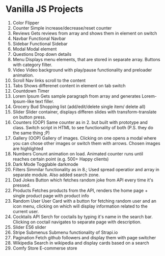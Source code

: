 # Vanilla JS Projects

1. Color Flipper
2. Counter
   Simple increase/decrease/reset counter
3. Reviews
   Gets reviews from array and shows them in element on switch
4. Navbar
   Functional Navbar
5. Sidebar
   Functional Sidebar
6. Modal
   Modal element
7. Questions
   Drop down details
8. Menu
   Displays menu elements, that are stored in separate array.
   Buttons with category filter.
9. Video
   Video background with play/pause functionality and preloader animation.
10. Scroll
    Nav links scroll to the content
11. Tabs
    Shows differenet content in element on tab switch
12. Countdown Timer
13. Lorem Ipsum
    Gets sample paragraph from array and generates Lorem-Ipsum-like text filler.
14. Grocery Bud
    Shopping list (add/edit/delete single item/ delete all)
15. Slider
    Slider container, displays differen slides with transform-translate on button press.
16. Counters (OOP)
    Same counter as in 2. but built with prototype and class.
    Switch script in HTML to see functionality of both (P.S. they do the same thing ;P)
17. Gallery (OOP)
    Gallery of images. Clicking on one opens a modal where you can chose other images or switch them with arrows. Chosen images are highlighted
18. Numbers
    Conunt animation on load.
    Animated counter runs until reaches certain point (e.g. 500+ Happy clients)
19. Dark Mode
    Togglable darkmode
20. Filters
    Simmilar functionality as in 8.; Used spread operatior and array in separate module.
    Also added search zone.
21. Dad Jokes
    Button which fetches random joke from API every time it's pressed.
22. Products
    Fetches products from the API, renders the home page + single product page with product info
23. Random User
    User Card with a button for fetching random user and an icon menu, clicking on which will display information related to the current user.
24. Cocktails API
    Serch for coctails by typing it's name in the search bar. Clicking on coctail navigates to separate page with description.
25. Slider
    ES6 slider
26. Stripe Submenus
    Submenu functionality of Strapi.io
27. Pagination
    Fetch github followers and display them with page switcher
28. Wikipedia
    Search in wikipedia and display cards based on a search
29. Comfy Store
    E-commerse store
